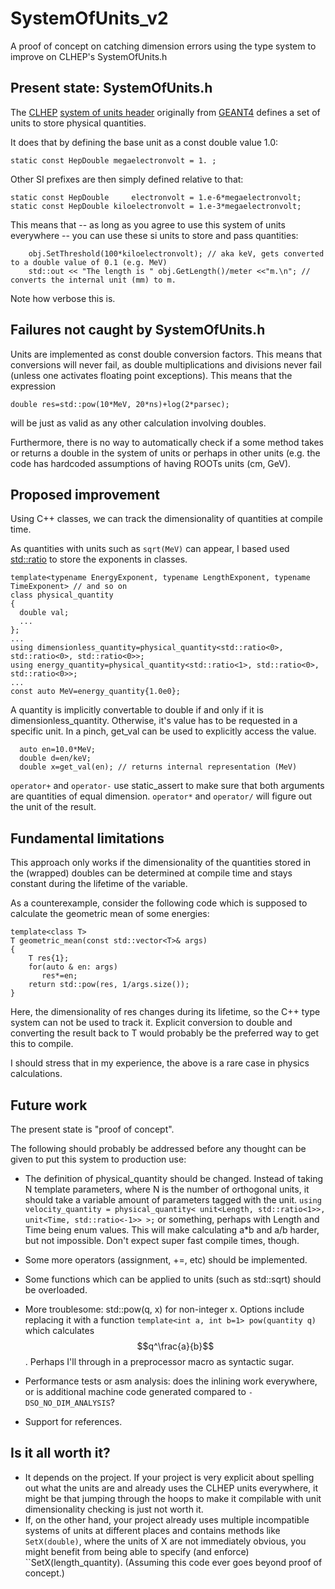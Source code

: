 

# SystemOfUnits_v2
A proof of concept on catching dimension errors using the type system to improve on CLHEP's SystemOfUnits.h

## Present state: SystemOfUnits.h

The [CLHEP](https://gitlab.cern.ch/CLHEP/CLHEP) [system of units header](https://gitlab.cern.ch/CLHEP/CLHEP/-/blob/develop/Units/Units/SystemOfUnits.h) originally from [GEANT4](https://geant4.web.cern.ch/) defines a set of units to store physical quantities. 

It does that by defining the base unit as a const double value 1.0:
```
static const HepDouble megaelectronvolt = 1. ;
```
Other SI prefixes are then simply defined relative to that:
```
static const HepDouble     electronvolt = 1.e-6*megaelectronvolt;
static const HepDouble kiloelectronvolt = 1.e-3*megaelectronvolt;
```

This means that -- as long as you agree to use this system of units everywhere -- you can use these si units to store and pass quantities:
```
    obj.SetThreshold(100*kiloelectronvolt); // aka keV, gets converted to a double value of 0.1 (e.g. MeV)
    std::out << "The length is " obj.GetLength()/meter <<"m.\n"; // converts the internal unit (mm) to m. 
```

Note how verbose this is. 

## Failures not caught by SystemOfUnits.h

Units are implemented as const double conversion factors. This means that conversions will never fail, as double multiplications and divisions never fail (unless one activates floating point exceptions). 
This means that the expression
```
double res=std::pow(10*MeV, 20*ns)+log(2*parsec);
```
will be just as valid as any other calculation involving doubles. 

Furthermore, there is no way to automatically check if a some method takes or returns a double in the system of units or perhaps in other units (e.g. the code has hardcoded assumptions of having ROOTs units (cm, GeV).

## Proposed improvement
Using C++ classes, we can track the dimensionality of quantities at compile time. 

As quantities with units such as ``sqrt(MeV)`` can appear, I based used [std::ratio](https://en.cppreference.com/w/cpp/numeric/ratio/ratio) to store the exponents in classes. 

```
template<typename EnergyExponent, typename LengthExponent, typename TimeExponent> // and so on
class physical_quantity
{
  double val;
  ...
};
...
using dimensionless_quantity=physical_quantity<std::ratio<0>, std::ratio<0>, std::ratio<0>>;
using energy_quantity=physical_quantity<std::ratio<1>, std::ratio<0>, std::ratio<0>>;
...
const auto MeV=energy_quantity{1.0e0};
```
A quantity is implicitly convertable to double if and only if it is dimensionless_quantity. 
Otherwise, it's value has to be requested in a specific unit. In a pinch, get_val can be used to explicitly access the value. 
```
  auto en=10.0*MeV;
  double d=en/keV;
  double x=get_val(en); // returns internal representation (MeV)
```
``operator+`` and ``operator-`` use static_assert to make sure that both arguments are quantities of equal dimension. 
``operator*`` and ``operator/`` will figure out the unit of the result. 

## Fundamental limitations

This approach only works if the dimensionality of the quantities stored in the (wrapped) doubles can be determined at compile time and stays constant during the lifetime of the variable. 

As a counterexample, consider the following code which is supposed to calculate the geometric mean of some energies:
```
template<class T>
T geometric_mean(const std::vector<T>& args)
{
    T res{1};
    for(auto & en: args)
       res*=en;
    return std::pow(res, 1/args.size());
}
```
Here, the dimensionality of res changes during its lifetime, so the C++ type system can not be used to track it. 
Explicit conversion to double and converting the result back to T would probably be the preferred way to get this to compile. 

I should stress that in my experience, the above is a rare case in physics calculations.

## Future work

The present state is "proof of concept". 

The following should probably be addressed before any thought can be given to put this system to production use:
* The definition of physical_quantity should be changed. Instead of taking N template parameters, where N is the number of orthogonal units, it should take a variable amount of parameters tagged with the unit. 
```using velocity_quantity = physical_quantity< unit<Length, std::ratio<1>>, unit<Time, std::ratio<-1>> >;``` 
or something, perhaps with Length and Time being enum values. 
This will make calculating a*b and a/b harder, but not impossible. Don't expect super fast compile times, though. 

* Some more operators (assignment, +=, etc) should be implemented. 
* Some functions which can be applied to units (such as std::sqrt) should be overloaded.
* More troublesome: std::pow(q, x) for non-integer x. Options include replacing it with a function ``template<int a, int b=1> pow(quantity q)`` which calculates $$q^\frac{a}{b}$$. Perhaps I'll through in a preprocessor macro as syntactic sugar.  
* Performance tests or asm analysis: does the inlining work everywhere, or is additional machine code generated compared to ``-DSO_NO_DIM_ANALYSIS``?
* Support for references.

## Is it all worth it?

* It depends on the project. If your project is very explicit about spelling out what the units are and already uses the CLHEP units everywhere, it might be that jumping through the hoops to make it compilable with unit dimensionality checking is just not worth it. 
* If, on the other hand, your project already uses multiple incompatible systems of units at different places and contains methods like ``SetX(double)``, where the units of X are not immediately obvious, you might benefit from being able to specify (and enforce) ``SetX(length_quantity). (Assuming this code ever goes beyond proof of concept.)
